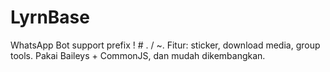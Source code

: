 # LyrnBase
WhatsApp Bot support prefix ! # . / ~. Fitur: sticker, download media, group tools. Pakai Baileys + CommonJS, dan mudah dikembangkan.
